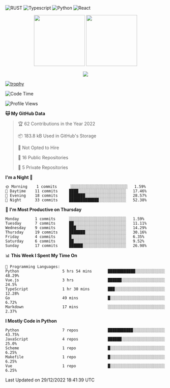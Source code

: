 ![RUST](https://img.shields.io/badge/-Rust-141414?style=flat&logo=rust)
![Typescript](https://img.shields.io/badge/-Typescript-141414?style=flat&logo=typescript)
![Python](https://img.shields.io/badge/-Python-141414?style=flat&logo=python)
![React](https://img.shields.io/badge/-React-141414?style=flat&logo=react)

<p align="center">
  <img height="160" src="https://github-readme-stats.vercel.app/api/top-langs/?username=k4zam1&theme=dracula&hide=html,css,dockerfile,shell,ejs,stylus,javascript&count_private=true&show_icons=true&hide_border=true&layout=compact"/>
  <img height="160" src="https://github-readme-stats.vercel.app/api?username=k4zam1&count_private=true&show_icons=true&theme=dracula&include_all_commits=true&hide_border=true"/>
</p>
<p align="center">
<img src="https://activity-graph.herokuapp.com/graph?username=k4zam1&theme=dracula"/>
</p>

[![trophy](https://github-profile-trophy.vercel.app/?username=k4zam1)](https://github.com/ryo-ma/github-profile-trophy)

<!--START_SECTION:waka-->
![Code Time](http://img.shields.io/badge/Code%20Time-343%20hrs%2011%20mins-blue)

![Profile Views](http://img.shields.io/badge/Profile%20Views-0-blue)

**🐱 My GitHub Data** 

> 🏆 62 Contributions in the Year 2022
 > 
> 📦 183.8 kB Used in GitHub's Storage 
 > 
> 🚫 Not Opted to Hire
 > 
> 📜 16 Public Repositories 
 > 
> 🔑 5 Private Repositories  
 > 
**I'm a Night 🦉** 

```text
🌞 Morning    1 commits      ░░░░░░░░░░░░░░░░░░░░░░░░░   1.59% 
🌆 Daytime    11 commits     ████░░░░░░░░░░░░░░░░░░░░░   17.46% 
🌃 Evening    18 commits     ███████░░░░░░░░░░░░░░░░░░   28.57% 
🌙 Night      33 commits     █████████████░░░░░░░░░░░░   52.38%

```
📅 **I'm Most Productive on Thursday** 

```text
Monday       1 commits      ░░░░░░░░░░░░░░░░░░░░░░░░░   1.59% 
Tuesday      7 commits      ██░░░░░░░░░░░░░░░░░░░░░░░   11.11% 
Wednesday    9 commits      ███░░░░░░░░░░░░░░░░░░░░░░   14.29% 
Thursday     19 commits     ███████░░░░░░░░░░░░░░░░░░   30.16% 
Friday       4 commits      █░░░░░░░░░░░░░░░░░░░░░░░░   6.35% 
Saturday     6 commits      ██░░░░░░░░░░░░░░░░░░░░░░░   9.52% 
Sunday       17 commits     ██████░░░░░░░░░░░░░░░░░░░   26.98%

```


📊 **This Week I Spent My Time On** 

```text
💬 Programming Languages: 
Python                   5 hrs 54 mins       ████████████░░░░░░░░░░░░░   48.29% 
Vue.js                   3 hrs               ██████░░░░░░░░░░░░░░░░░░░   24.5% 
TypeScript               1 hr 30 mins        ███░░░░░░░░░░░░░░░░░░░░░░   12.28% 
Go                       49 mins             █░░░░░░░░░░░░░░░░░░░░░░░░   6.72% 
Markdown                 17 mins             ░░░░░░░░░░░░░░░░░░░░░░░░░   2.37%

```

**I Mostly Code in Python** 

```text
Python                   7 repos             ███████████░░░░░░░░░░░░░░   43.75% 
JavaScript               4 repos             ██████░░░░░░░░░░░░░░░░░░░   25.0% 
Scheme                   1 repo              █░░░░░░░░░░░░░░░░░░░░░░░░   6.25% 
Makefile                 1 repo              █░░░░░░░░░░░░░░░░░░░░░░░░   6.25% 
Vue                      1 repo              █░░░░░░░░░░░░░░░░░░░░░░░░   6.25%

```



 Last Updated on 29/12/2022 18:41:39 UTC
<!--END_SECTION:waka-->
